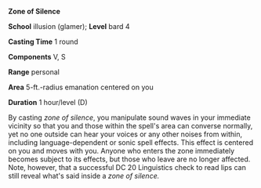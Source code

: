  **Zone of Silence**

**School** illusion (glamer); **Level** bard 4

**Casting Time** 1 round

**Components** V, S

**Range** personal

**Area** 5-ft.-radius emanation centered on you

**Duration** 1 hour/level (D)

By casting _zone of silence_, you manipulate sound waves in your immediate vicinity so that you and those within the spell's area can converse normally, yet no one outside can hear your voices or any other noises from within, including language-dependent or sonic spell effects. This effect is centered on you and moves with you. Anyone who enters the zone immediately becomes subject to its effects, but those who leave are no longer affected. Note, however, that a successful DC 20 Linguistics check to read lips can still reveal what's said inside a _zone of silence._

